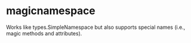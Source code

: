 # magicnamespace
Works like types.SimpleNamespace but also supports special names (i.e., magic methods and attributes).
